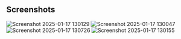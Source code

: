 ## Screenshots
![Screenshot 2025-01-17 130129](https://github.com/user-attachments/assets/5374af52-d7c0-44ed-8dab-2d51c0f06082)
![Screenshot 2025-01-17 130047](https://github.com/user-attachments/assets/5caed635-b2d0-43ee-a025-18dc0d18e70f)
![Screenshot 2025-01-17 130726](https://github.com/user-attachments/assets/070df0e2-c19f-4837-b87d-285362cb324a)
![Screenshot 2025-01-17 130155](https://github.com/user-attachments/assets/433b16c4-6c04-4867-bf82-06491d3bcddc)
